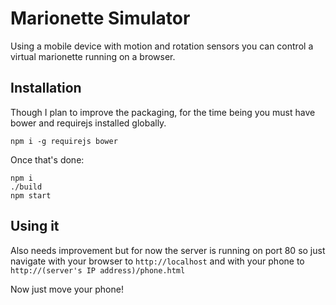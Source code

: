 # Marionette Simulator

Using a mobile device with motion and rotation sensors you can control a virtual marionette running on a browser.

## Installation

Though I plan to improve the packaging, for the time being you must have bower and requirejs installed globally.

```
npm i -g requirejs bower
```

Once that's done:

```
npm i
./build
npm start
```

## Using it

Also needs improvement but for now the server is running on port 80 so just navigate with your browser to `http://localhost` and with your phone to `http://(server's IP address)/phone.html`

Now just move your phone!
